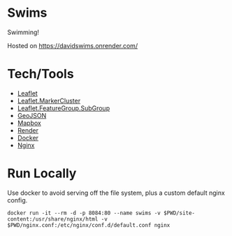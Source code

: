 # Swims

Swimming!

Hosted on https://davidswims.onrender.com/

# Tech/Tools

* [Leaflet](https://leafletjs.com/)
* [Leaflet.MarkerCluster](https://github.com/Leaflet/Leaflet.markercluster)
* [Leaflet.FeatureGroup.SubGroup](https://github.com/ghybs/Leaflet.FeatureGroup.SubGroup)
* [GeoJSON](https://geojson.org/)
* [Mapbox](https://www.mapbox.com/)
* [Render](https://render.com/)
* [Docker](https://www.docker.com/)
* [Nginx](https://www.nginx.com/)

# Run Locally

Use docker to avoid serving off the file system, plus a custom default nginx config.

`docker run -it --rm -d -p 8084:80 --name swims -v $PWD/site-content:/usr/share/nginx/html -v $PWD/nginx.conf:/etc/nginx/conf.d/default.conf nginx`